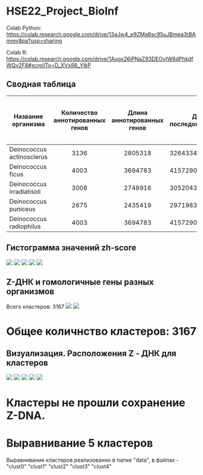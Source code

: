 # HSE22_Project_BioInf

Colab Python:
https://colab.research.google.com/drive/13aJw4_e9ZMa6sc95uJBmea3tBAmmv8pa?usp=sharing

Colab R:
https://colab.research.google.com/drive/1Auox26jPNaZ93DEOvIW6dPhkdfWQv2F8#scrollTo=D_XVx88_YlkP

## Сводная таблица

| Название организма| Количество аннотированных генов | Длина аннотированных генов| Длина последовательности | Процент покрытия | Количество участков с ZH-Score > 500 | Общая длина участков с ZH-Score > 500 |
| ----------------- |:------------------------------:| :----------:| -------------------------------|:----------------:| :------------------------------------:|:---------------------------------------:|
| Deinococcus actinosclerus | 3136 | 2805318 | 3264334 | 85.94 | 43410 | 42493 |
| Deinococcus ficus | 4003 | 3694783 | 4157290 | 88.87 | 44590 | 43698 |
| Deinococcus irradiatisoli | 3008 | 2748916 | 3052043 | 90.07 | 50389 | 48643 |
| Deinococcus puniceus | 2675 | 2435419 | 2971983 | 81.95 | 49301 | 49322 |
| Deinococcus radiophilus | 4003 | 3694783 | 4157290 | 88.87 | 42344 | 42100 |

## Гистограмма значений zh-score

![](https://github.com/NikitaGubanov0/HSE22_Project_BioInf/blob/main/data/act.png)
![](https://github.com/NikitaGubanov0/HSE22_Project_BioInf/blob/main/image/ficus.png)
![](https://github.com/NikitaGubanov0/HSE22_Project_BioInf/blob/main/image/irr.png)
![](https://github.com/NikitaGubanov0/HSE22_Project_BioInf/blob/main/image/pun.png)
![](https://github.com/NikitaGubanov0/HSE22_Project_BioInf/blob/main/image/soli.png)

## Z-ДНК и гомологичные гены разных организмов

Всего кластеров: 3167
![](https://github.com/NikitaGubanov0/HSE22_Project_BioInf/blob/main/data/Genes%20in%20clusters.jpg)
![](https://github.com/NikitaGubanov0/HSE22_Project_BioInf/blob/main/image/Species%20in%20clusters.jpg)

# Общее количнство кластеров: 3167


## Визуализация. Расположения Z - ДНК для кластеров
![](https://github.com/NikitaGubanov0/HSE22_Project_BioInf/blob/main/image/zdna_actinosclerus.png)
![](https://github.com/NikitaGubanov0/HSE22_Project_BioInf/blob/main/image/zdna_ficus.png)
![](https://github.com/NikitaGubanov0/HSE22_Project_BioInf/blob/main/image/zdna_irradiatisoli.png)
![](https://github.com/NikitaGubanov0/HSE22_Project_BioInf/blob/main/image/zdna_puniceus.png)
![](https://github.com/NikitaGubanov0/HSE22_Project_BioInf/blob/main/image/zdna_soli.png)

# Кластеры не прошли сохранение Z-DNA.

# Выравнивание 5 кластеров
Выравнивание кластеров реализованно в папке "data", в файлах - "clust0" "clust1" "clust2" "clust3" "clust4"
